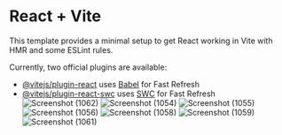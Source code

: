 # React + Vite

This template provides a minimal setup to get React working in Vite with HMR and some ESLint rules.

Currently, two official plugins are available:

- [@vitejs/plugin-react](https://github.com/vitejs/vite-plugin-react/blob/main/packages/plugin-react/README.md) uses [Babel](https://babeljs.io/) for Fast Refresh
- [@vitejs/plugin-react-swc](https://github.com/vitejs/vite-plugin-react-swc) uses [SWC](https://swc.rs/) for Fast Refresh
![Screenshot (1062)](https://github.com/user-attachments/assets/9c941072-f721-4f4d-a601-04e0766b6604)
![Screenshot (1054)](https://github.com/user-attachments/assets/05c7a957-61a9-4856-b9ee-dbaffef26b33)
![Screenshot (1055)](https://github.com/user-attachments/assets/81e30789-a936-4e6a-8f08-c5259eaf2cae)
![Screenshot (1056)](https://github.com/user-attachments/assets/7e35ae89-3a8a-4cd8-a149-e44904f8f384)
![Screenshot (1058)](https://github.com/user-attachments/assets/2806b009-b080-4ba0-ad61-68bb6406dc9c)
![Screenshot (1059)](https://github.com/user-attachments/assets/5ed9dd3f-bc77-4fae-a227-a876666e3811)
![Screenshot (1061)](https://github.com/user-attachments/assets/7a441b81-f607-4c3e-bfbc-81bf9c23d864)
